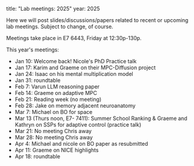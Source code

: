 title: "Lab meetings: 2025"
year: 2025

Here we will post slides/discussions/papers related to recent or upcoming lab meetings. Subject to change, of course.

Meetings take place in E7 6443, Friday at 12:30p-130p.

This year's meetings:

* Jan 10: Welcome back! Nicole's PhD Practice talk
* Jan 17: Karim and Graeme on their MPC-Diffusion project
* Jan 24: Isaac on his mental multiplication model
* Jan 31: roundtable
* Feb 7: Varun LLM reasoning paper
* Feb 14: Graeme on adaptive MPC
* Feb 21: Reading week (no meeting)
* Feb 28: Jake on memory adjacent neuroanatomy 
* Mar 7: Michael on BO for space
* Mar 13 (Thurs noon, E7- 7411): Summer School Ranking & Graeme and Kathryn on SSPs for adaptive control (practice talk)
* Mar 21: No meeting Chris away
* Mar 28: No meeting Chris away
* Apr 4: Michael and nicole on BO paper as resubmitted
* Apr 11: Graeme on NICE highlights
* Apr 18: roundtable
